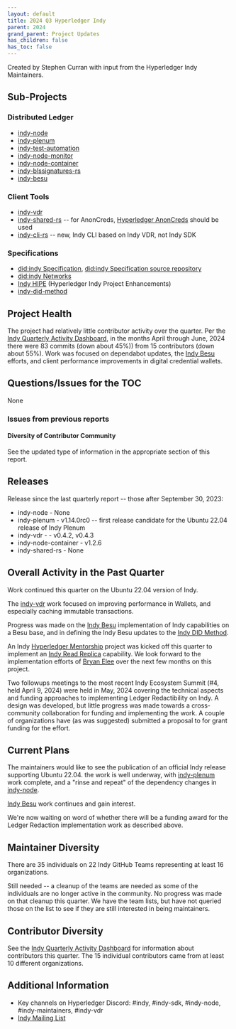 ```yaml
---
layout: default
title: 2024 Q3 Hyperledger Indy
parent: 2024
grand_parent: Project Updates
has_children: false
has_toc: false
---
```


Created by Stephen Curran with input from the Hyperledger Indy Maintainers.

## Sub-Projects

### **Distributed Ledger**

- [indy-node]
- [indy-plenum]
- [indy-test-automation]
- [indy-node-monitor]
- [indy-node-container]
- [indy-blssignatures-rs]
- [indy-besu]

[indy-node]: https://github.com/hyperledger/indy-node
[indy-plenum]: https://github.com/hyperledger/indy-plenum
[indy-test-automation]: https://github.com/hyperledger/indy-test-automation
[indy-node-monitor]: https://github.com/hyperledger/indy-node-monitor
[indy-node-container]: https://github.com/hyperledger/indy-node-container
[indy-blssignatures-rs]: https://github.com/hyperledger/indy-blssignatures-rs
[indy-besu]: https://github.com/hyperledger/indy-besu

### **Client Tools**

- [indy-vdr]
- [indy-shared-rs] -- for AnonCreds, [Hyperledger AnonCreds] should be used
- [indy-cli-rs] -- new, Indy CLI based on Indy VDR, not Indy SDK

[indy-vdr]: https://github.com/hyperledger/indy-vdr
[indy-shared-rs]: https://github.com/hyperledger/indy-shared-rs
[indy-cli-rs]: https://github.com/hyperledger/indy-cli-rs
[Hyperledger AnonCreds]: https://github.com/hyperledger/anoncreds-rs

### **Specifications**

- [did:indy Specification], [did:indy Specification source repository]
- [did:indy Networks]
- [Indy HIPE] (Hyperledger Indy Project Enhancements)
- [indy-did-method]

[did:indy Specification]: https://hyperledger.github.io/indy-did-method/
[did:indy Specification source repository]: https://github.com/hyperledger/indy-did-method
[did:indy Networks]: https://github.com/hyperledger/indy-did-networks
[Indy HIPE]: https://github.com/hyperledger/indy-hipe
[indy-did-method]: https://github.com/hyperledger/indy-did-method

## Project Health

The project had relatively little contributor activity over the quarter. Per the
[Indy Quarterly Activity Dashboard], in the months April through June, 2024
there were 83 commits (down about 45%)) from 15 contributors (down about 55%).
Work was focused on dependabot updates, the [Indy Besu] efforts, and client
performance improvements in digital credential wallets.

[Indy Quarterly Activity Dashboard]: https://insights.lfx.linuxfoundation.org/foundation/hyp/overview?project=indy&repository=&dateFilters=Last%20Quarter&dateRange=2024-01-01%20to%202024-03-31&compare=PP&granularity=week&hideBots=true&routedFrom=Github
[Indy Quarterly Activity Dashboard]: https://insights.lfx.linuxfoundation.org/foundation/hyp/overview?project=indy&repository=&dateFilters=Last%20Quarter&dateRange=2024-04-01%20to%202024-06-30&compare=PP&granularity=week&hideBots=true&routedFrom=Github

## Questions/Issues for the TOC

None

### Issues from previous reports

#### **Diversity of Contributor Community**

See the updated type of information in the appropriate section of this report.

## Releases

Release since the last quarterly report -- those after September 30, 2023:

- indy-node - None
- indy-plenum - v1.14.0rc0 -- first release candidate for the Ubuntu 22.04 release of Indy Plenum
- indy-vdr -  - v0.4.2, v0.4.3
- indy-node-container - v1.2.6
- indy-shared-rs - None

## Overall Activity in the Past Quarter

Work continued this quarter on the Ubuntu 22.04 version of Indy.

The [indy-vdr] work focused on improving performance in Wallets, and especially
caching immutable transactions.

Progress was made on the [Indy Besu] implementation of Indy capabilities on
a Besu base, and in defining the Indy Besu updates to the [Indy DID Method].

[Indy Besu]: https://github.com/hyperledger/indy-besu
[Indy DID Method]: https://github.com/hyperledger/indy-did-method

An Indy [Hyperledger Mentorship] project was kicked off this quarter to
implement an [Indy Read Replica] capability. We look forward to the
implementation efforts of [Bryan Elee] over the next few months on this project.

[Hyperledger Mentorship]: https://wiki.hyperledger.org/display/INTERN/Hyperledger+Mentorship+Program
[Indy Read Replica]: https://wiki.hyperledger.org/display/INTERN/Project+Plan+-+Indy+Read+Replica+Implementation
[Bryan Elee]: https://github.com/rxbryan

Two followups meetings to the most recent Indy Ecosystem Summit (#4, held April
9, 2024) were held in May, 2024 covering the technical aspects and funding
approaches to implementing Ledger Redactibility on Indy. A design was developed,
but little progress was made towards a cross-community collaboration for funding
and implementing the work. A couple of organizations have (as was suggested)
submitted a proposal to for grant funding for the effort.

## Current Plans

The maintainers would like to see the publication of an official Indy release
supporting Ubuntu 22.04. the work is well underway, with [indy-plenum] work
complete, and a "rinse and repeat" of the dependency changes in [indy-node].

[Indy Besu] work continues and gain interest.

We're now waiting on word of whether there will be a funding award for the
Ledger Redaction implementation work as described above.

## Maintainer Diversity

There are 35 individuals on 22 Indy GitHub Teams representing at least 16 organizations.

Still needed -- a cleanup of the teams are needed as some of the individuals are
no longer active in the community. No progress was made on that cleanup this
quarter. We have the team lists, but have not queried those on the list to see
if they are still interested in being maintainers.

## Contributor Diversity

See the [Indy Quarterly Activity Dashboard] for information about contributors
this quarter. The 15 individual contributors came from at least 10 different
organizations.

## Additional Information

- Key channels on Hyperledger Discord: \#indy, \#indy-sdk,
\#indy-node, \#indy-maintainers, \#indy-vdr
- [Indy Mailing List](https://lists.hyperledger.org/g/indy)
